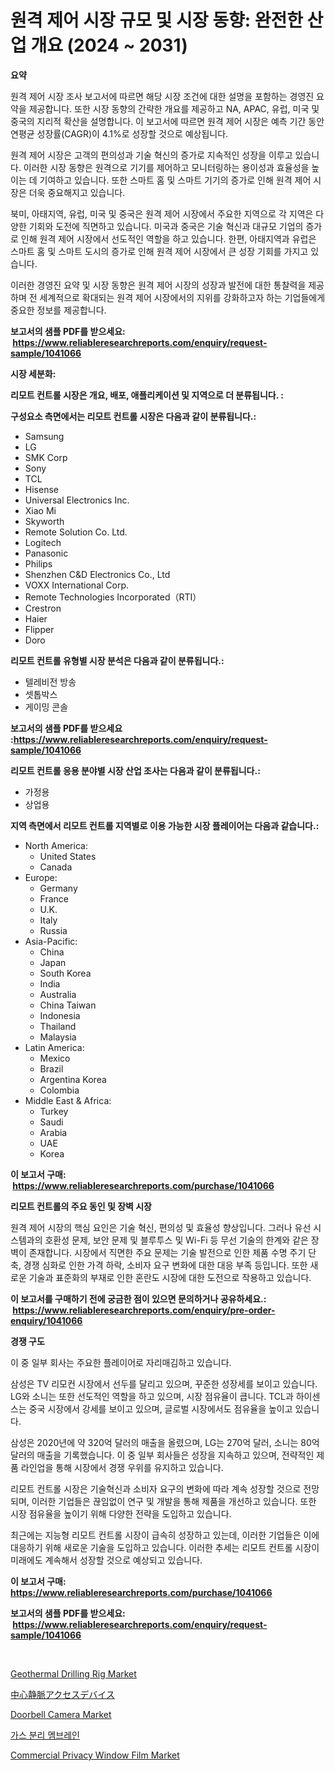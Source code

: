 <p><h1>원격 제어 시장 규모 및 시장 동향: 완전한 산업 개요 (2024 ~ 2031)</h1></p><p><strong>요약</strong></p>
<p><p>원격 제어 시장 조사 보고서에 따르면 해당 시장 조건에 대한 설명을 포함하는 경영진 요약을 제공합니다. 또한 시장 동향의 간략한 개요를 제공하고 NA, APAC, 유럽, 미국 및 중국의 지리적 확산을 설명합니다. 이 보고서에 따르면 원격 제어 시장은 예측 기간 동안 연평균 성장률(CAGR)이 4.1%로 성장할 것으로 예상됩니다.</p><p>원격 제어 시장은 고객의 편의성과 기술 혁신의 증가로 지속적인 성장을 이루고 있습니다. 이러한 시장 동향은 원격으로 기기를 제어하고 모니터링하는 용이성과 효율성을 높이는 데 기여하고 있습니다. 또한 스마트 홈 및 스마트 기기의 증가로 인해 원격 제어 시장은 더욱 중요해지고 있습니다.</p><p>북미, 아태지역, 유럽, 미국 및 중국은 원격 제어 시장에서 주요한 지역으로 각 지역은 다양한 기회와 도전에 직면하고 있습니다. 미국과 중국은 기술 혁신과 대규모 기업의 증가로 인해 원격 제어 시장에서 선도적인 역할을 하고 있습니다. 한편, 아태지역과 유럽은 스마트 홈 및 스마트 도시의 증가로 인해 원격 제어 시장에서 큰 성장 기회를 가지고 있습니다.</p><p>이러한 경영진 요약 및 시장 동향은 원격 제어 시장의 성장과 발전에 대한 통찰력을 제공하며 전 세계적으로 확대되는 원격 제어 시장에서의 지위를 강화하고자 하는 기업들에게 중요한 정보를 제공합니다.</p></p>
<p><strong>보고서의 샘플 PDF를 받으세요: &nbsp;<a href="https://www.reliableresearchreports.com/enquiry/request-sample/1041066">https://www.reliableresearchreports.com/enquiry/request-sample/1041066</a></strong></p>
<p><strong>시장 세분화:</strong></p>
<p><strong> 리모트 컨트롤 시장은 개요, 배포, 애플리케이션 및 지역으로 더 분류됩니다. :</strong></p>
<p><strong>구성요소 측면에서는 리모트 컨트롤 시장은 다음과 같이 분류됩니다.:</strong></p>
<p><ul><li>Samsung</li><li>LG</li><li>SMK Corp</li><li>Sony</li><li>TCL</li><li>Hisense</li><li>Universal Electronics Inc.</li><li>Xiao Mi</li><li>Skyworth</li><li>Remote Solution Co. Ltd.</li><li>Logitech</li><li>Panasonic</li><li>Philips</li><li>Shenzhen C&D Electronics Co., Ltd</li><li>VOXX International Corp.</li><li>Remote Technologies Incorporated（RTI）</li><li>Crestron</li><li>Haier</li><li>Flipper</li><li>Doro</li></ul></p>
<p><strong> 리모트 컨트롤 유형별 시장 분석은 다음과 같이 분류됩니다.:</strong></p>
<p><ul><li>텔레비전 방송</li><li>셋톱박스</li><li>게이밍 콘솔</li></ul></p>
<p><strong>보고서의 샘플 PDF를 받으세요 :<a href="https://www.reliableresearchreports.com/enquiry/request-sample/1041066">https://www.reliableresearchreports.com/enquiry/request-sample/1041066</a></strong></p>
<p><strong> 리모트 컨트롤 응용 분야별 시장 산업 조사는 다음과 같이 분류됩니다.:</strong></p>
<p><ul><li>가정용</li><li>상업용</li></ul></p>
<p><strong>지역 측면에서 리모트 컨트롤 지역별로 이용 가능한 시장 플레이어는 다음과 같습니다.:</strong></p>
<p><ul>
    <li>
        North America:
        <ul>
            <li>United States</li>
            <li>Canada</li>
        </ul>
    </li>
    <li>
        Europe:
        <ul>
            <li>Germany</li>
            <li>France</li>
            <li>U.K.</li>
            <li>Italy</li>
            <li>Russia</li>
        </ul>
    </li>
    <li>
        Asia-Pacific:
        <ul>
            <li>China</li>
            <li>Japan</li>
            <li>South Korea</li>
            <li>India</li>
            <li>Australia</li>
            <li>China Taiwan</li>
            <li>Indonesia</li>
            <li>Thailand</li>
            <li>Malaysia</li>
        </ul>
    </li>
    <li>
        Latin America:
        <ul>
            <li>Mexico</li>
            <li>Brazil</li>
            <li>Argentina Korea</li>
            <li>Colombia</li>
        </ul>
    </li>
    <li>
        Middle East & Africa:
        <ul>
            <li>Turkey</li>
            <li>Saudi</li>
            <li>Arabia</li>
            <li>UAE</li>
            <li>Korea</li>
        </ul>
    </li>
    </ul></p>
<p><strong>이 보고서 구매: &nbsp;<a href="https://www.reliableresearchreports.com/purchase/1041066">https://www.reliableresearchreports.com/purchase/1041066</a></strong></p>
<p><strong>리모트 컨트롤의 주요 동인 및 장벽 시장</strong></p>
<p><p>원격 제어 시장의 핵심 요인은 기술 혁신, 편의성 및 효율성 향상입니다. 그러나 유선 시스템과의 호환성 문제, 보안 문제 및 블루투스 및 Wi-Fi 등 무선 기술의 한계와 같은 장벽이 존재합니다. 시장에서 직면한 주요 문제는 기술 발전으로 인한 제품 수명 주기 단축, 경쟁 심화로 인한 가격 하락, 소비자 요구 변화에 대한 대응 부족 등입니다. 또한 새로운 기술과 표준화의 부재로 인한 혼란도 시장에 대한 도전으로 작용하고 있습니다.</p></p>
<p><strong>이 보고서를 구매하기 전에 궁금한 점이 있으면 문의하거나 공유하세요.: &nbsp;<a href="https://www.reliableresearchreports.com/enquiry/pre-order-enquiry/1041066">https://www.reliableresearchreports.com/enquiry/pre-order-enquiry/1041066</a></strong></p>
<p><strong>경쟁 구도</strong></p>
<p><p>이 중 일부 회사는 주요한 플레이어로 자리매김하고 있습니다. </p><p>삼성은 TV 리모컨 시장에서 선두를 달리고 있으며, 꾸준한 성장세를 보이고 있습니다. LG와 소니는 또한 선도적인 역할을 하고 있으며, 시장 점유율이 큽니다. TCL과 하이센스는 중국 시장에서 강세를 보이고 있으며, 글로벌 시장에서도 점유율을 높이고 있습니다.</p><p>삼성은 2020년에 약 320억 달러의 매출을 올렸으며, LG는 270억 달러, 소니는 80억 달러의 매출을 기록했습니다. 이 중 일부 회사들은 성장을 지속하고 있으며, 전략적인 제품 라인업을 통해 시장에서 경쟁 우위를 유지하고 있습니다.</p><p>리모트 컨트롤 시장은 기술혁신과 소비자 요구의 변화에 따라 계속 성장할 것으로 전망되며, 이러한 기업들은 끊임없이 연구 및 개발을 통해 제품을 개선하고 있습니다. 또한 시장 점유율을 높이기 위해 다양한 전략을 도입하고 있습니다.</p><p>최근에는 지능형 리모트 컨트롤 시장이 급속히 성장하고 있는데, 이러한 기업들은 이에 대응하기 위해 새로운 기술을 도입하고 있습니다. 이러한 추세는 리모트 컨트롤 시장이 미래에도 계속해서 성장할 것으로 예상되고 있습니다.</p></p>
<p><strong>이 보고서 구매: &nbsp; <a href="https://www.reliableresearchreports.com/purchase/1041066">https://www.reliableresearchreports.com/purchase/1041066</a></strong></p>
<p><strong>보고서의 샘플 PDF를 받으세요: &nbsp;<a href="https://www.reliableresearchreports.com/enquiry/request-sample/1041066">https://www.reliableresearchreports.com/enquiry/request-sample/1041066</a></strong><strong></strong></p>
<p>&nbsp;</p>
<p><p><a href="https://view.publitas.com/reportprime-1/geothermal-drilling-rig-market-size-growing-and-forecasted-for-period-from-2024-2031-and-provides-complete-market-analysis-of-this-market/">Geothermal Drilling Rig Market</a></p><p><a href="https://github.com/qwpelcjko9242629/Market-Research-Report-List-1/blob/main/978317416902.md">中心静脈アクセスデバイス</a></p><p><a href="https://view.publitas.com/reportprime-1/doorbell-camera-market-size-furnishes-valuable-information-encompassing-market-share-market-trends-and-projections-spanning-from-2024-to-2031/">Doorbell Camera Market</a></p><p><a href="https://github.com/AlbertotDouglas44367/Market-Research-Report-List-1/blob/main/787076515779.md">가스 분리 멤브레인</a></p><p><a href="https://extreme-scabiosa-c81.notion.site/Commercial-Privacy-Window-Film-Market-Size-and-Examines-its-Market-Scope-with-a-Primary-Focus-on-G-9d574e0d57cf4fb88a998a685515ff21">Commercial Privacy Window Film Market</a></p></p>